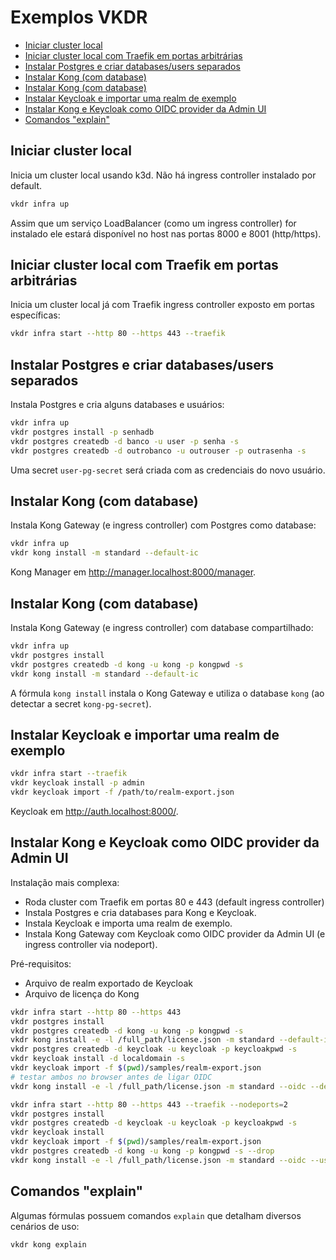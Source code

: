 # Exemplos VKDR <!-- omit in toc -->

- [Iniciar cluster local](#iniciar-cluster-local)
- [Iniciar cluster local com Traefik em portas arbitrárias](#iniciar-cluster-local-com-traefik-em-portas-arbitrárias)
- [Instalar Postgres e criar databases/users separados](#instalar-postgres-e-criar-databasesusers-separados)
- [Instalar Kong (com database)](#instalar-kong-com-database)
- [Instalar Kong (com database)](#instalar-kong-com-database-1)
- [Instalar Keycloak e importar uma realm de exemplo](#instalar-keycloak-e-importar-uma-realm-de-exemplo)
- [Instalar Kong e Keycloak como OIDC provider da Admin UI](#instalar-kong-e-keycloak-como-oidc-provider-da-admin-ui)
- [Comandos "explain"](#comandos-explain)

## Iniciar cluster local

Inicia um cluster local usando k3d. Não há ingress controller instalado por default.

```sh
vkdr infra up
```

Assim que um serviço LoadBalancer (como um ingress controller) for instalado ele estará disponível no host nas portas 8000 e 8001 (http/https).

## Iniciar cluster local com Traefik em portas arbitrárias

Inicia um cluster local já com Traefik ingress controller exposto em portas específicas:

```sh
vkdr infra start --http 80 --https 443 --traefik
```

## Instalar Postgres e criar databases/users separados

Instala Postgres e cria alguns databases e usuários:

```sh
vkdr infra up
vkdr postgres install -p senhadb
vkdr postgres createdb -d banco -u user -p senha -s
vkdr postgres createdb -d outrobanco -u outrouser -p outrasenha -s
```

Uma secret `user-pg-secret` será criada com as credenciais do novo usuário.

## Instalar Kong (com database)

Instala Kong Gateway (e ingress controller) com Postgres como database:

```sh
vkdr infra up
vkdr kong install -m standard --default-ic
```

Kong Manager em http://manager.localhost:8000/manager.

## Instalar Kong (com database)

Instala Kong Gateway (e ingress controller) com database compartilhado:

```sh
vkdr infra up
vkdr postgres install
vkdr postgres createdb -d kong -u kong -p kongpwd -s
vkdr kong install -m standard --default-ic
```

A fórmula `kong install` instala o Kong Gateway e utiliza o database `kong` (ao detectar a secret `kong-pg-secret`).

## Instalar Keycloak e importar uma realm de exemplo

```sh
vkdr infra start --traefik
vkdr keycloak install -p admin
vkdr keycloak import -f /path/to/realm-export.json
```

Keycloak em http://auth.localhost:8000/.

## Instalar Kong e Keycloak como OIDC provider da Admin UI

Instalação mais complexa:

- Roda cluster com Traefik em portas 80 e 443 (default ingress controller)
- Instala Postgres e cria databases para Kong e Keycloak.
- Instala Keycloak e importa uma realm de exemplo.
- Instala Kong Gateway com Keycloak como OIDC provider da Admin UI (e ingress controller via nodeport).

Pré-requisitos:

- Arquivo de realm exportado de Keycloak
- Arquivo de licença do Kong

```sh
vkdr infra start --http 80 --https 443
vkdr postgres install
vkdr postgres createdb -d kong -u kong -p kongpwd -s
vkdr kong install -e -l /full_path/license.json -m standard --default-ic -d localdomain -s
vkdr postgres createdb -d keycloak -u keycloak -p keycloakpwd -s
vkdr keycloak install -d localdomain -s
vkdr keycloak import -f $(pwd)/samples/realm-export.json
# testar ambos no browser antes de ligar OIDC
vkdr kong install -e -l /full_path/license.json -m standard --oidc --default-ic -d localdomain -s
```



```sh
vkdr infra start --http 80 --https 443 --traefik --nodeports=2
vkdr postgres install
vkdr postgres createdb -d keycloak -u keycloak -p keycloakpwd -s
vkdr keycloak install
vkdr keycloak import -f $(pwd)/samples/realm-export.json
vkdr postgres createdb -d kong -u kong -p kongpwd -s --drop
vkdr kong install -e -l /full_path/license.json -m standard --oidc --use-nodeport
```

## Comandos "explain"

Algumas fórmulas possuem comandos `explain` que detalham diversos cenários de uso:

```sh
vkdr kong explain
```
                                        